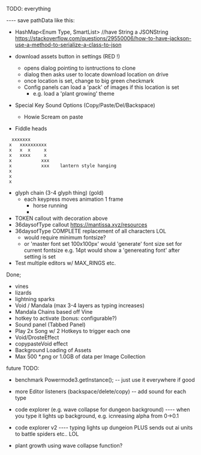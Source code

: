

TODO: everything

---- save pathData like this:
- HashMap<Enum Type, SmartList<String>>
//have String a JSONString
https://stackoverflow.com/questions/29550006/how-to-have-jackson-use-a-method-to-serialize-a-class-to-json



-  download assets button in settings (RED !)
   -  opens dialog pointing to isntructions to clone
   -  dialog then asks user to locate download location on drive
   -  once location is set, change to big green checkmark
   - Config panels can load a 'pack' of images if this location is set
      - e.g. load a 'plant growing' theme 

 
- Special Key Sound Options (Copy/Paste/Del/Backspace)
  - Howie Scream on paste 

- Fiddle heads
```
  xxxxxxx
 x   xxxxxxxxxx
 x   x  x     x
 x   xxxx     x
 x           xxx
 x           xxx    lantern style hanging
 x
 x
 x
 ```
- glyph chain (3-4 glyph thing) (gold)
   -  each keypress moves animation 1 frame
      - horse running
      - 
- TOKEN callout with decoration above
- 36daysofType callout https://mantissa.xyz/resources
- 36daysofType COMPLETE replacement of all characters LOL
   - would require minimum fontsize?
   - or 'master font set 100x100px' would 'generate' font
   size set for current fontsize e.g. 14pt
   would show a 'genereating font' after setting is set
- Test multiple editors w/ MAX_RINGS etc.




Done;
- vines
- lizards
- lightning sparks
- Void / Mandala  (max 3-4 layers as typing increases)
- Mandala Chains based off Vine
- hotkey to activate (bonus: configurable?)
- Sound panel (Tabbed Panel)
- Play 2x Song w/ 2 Hotkeys to trigger each one
- Void/DrosteEffect
- copypasteVoid effect
- Background Loading of Assets
- Max 500 *.png or 1.0GB of data per Image Collection

future TODO:
- benchmark Powermode3.getInstance(); -- just use it everywhere if good

- more Editor listeners (backspace/delete/copy)
   -- add sound for each type     

- code explorer (e.g. wave collapse for dungeon background)
---- when you type it lights up background, e.g. icnreasing alpha from 0->0.1

- code explorer v2 
---- typing lights up dungeion PLUS sends out ai units to battle spiders etc.. LOL
 
- plant growth using wave collapse function?
